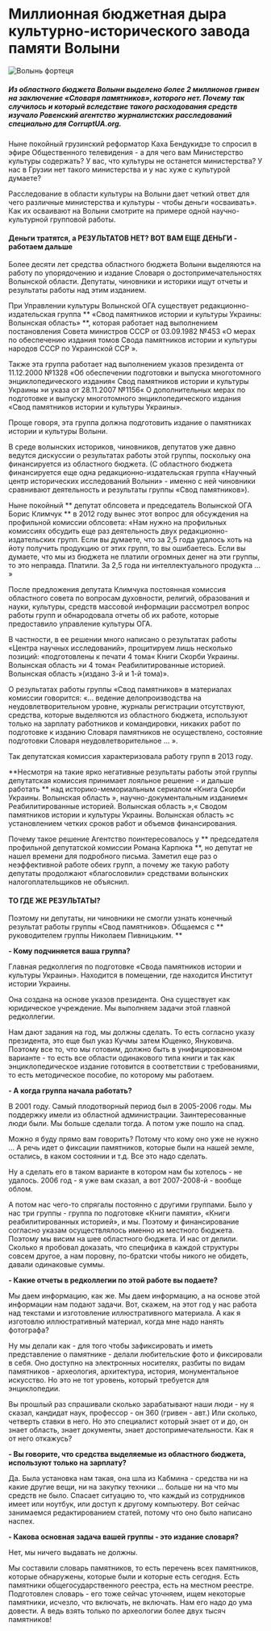 Миллионная бюджетная дыра культурно-исторического завода памяти Волыни
====

![Волынь фортеця](http://corruptua.org/wp-content/uploads/2015/07/e433441ab7a12e3e61405ecbb03c344ba892fe75.jpg)

##### Из областного бюджета Волыни выделено более 2 миллионов гривен на заключение «Словаря памятников», которого нет. Почему так случилось и который вследствие такого расходования средств изучало Ровенский агентство журналистских расследований специально для CorruptUA.org.

Ныне покойный грузинский реформатор Каха Бендукидзе то спросил в эфире Общественного телевидения - а для чего вам Министерство культуры содержать? У вас, что культуры не останется министерства? У нас в Грузии нет такого министерства и у нас хуже с культурой думаете?

Расследование в области культуры на Волыни дает четкий ответ для чего различные министерства и культуры - чтобы деньги «осваивать». Как их осваивают на Волыни смотрите на примере одной научно-культурной групповой работы.

#### Деньги тратятся, а РЕЗУЛЬТАТОВ НЕТ? ВОТ ВАМ ЕЩЕ ДЕНЬГИ - работаем дальше

Более десяти лет средства областного бюджета Волыни выделяются на работу по упорядочению и издание Словаря о достопримечательностях Волынской области. Депутаты, чиновники и историки ищут отчеты и результаты работы над этим изданием.

При Управлении культуры Волынской ОГА существует редакционно-издательская группа ** «Свод памятников истории и культуры Украины: Волынская область» **, которая работает над выполнением постановления Совета министров СССР от 03.09.1982 №453 «О мерах по обеспечению издания томов Свода памятников истории и культуры народов СССР по Украинской ССР ».

Также эта группа работает над выполнением указов президента от 11.12.2000 №1328 «Об обеспечении подготовки и выпуска многотомного энциклопедического издания« Свод памятников истории и культуры Украины »и указа от 28.11.2007 №1156« О дополнительных мерах по подготовке и выпуску многотомного энциклопедического издания «Свод памятников истории и культуры Украины».

Проще говоря, эта группа должна подготовить издание о памятниках истории и культуры Волыни.

В среде волынских историков, чиновников, депутатов уже давно ведутся дискуссии о результатах работы этой группы, поскольку она финансируется из областного бюджета. (С областного бюджета финансируется еще одна редакционно-издательская группа «Научный центр исторических исследований Волыни» - именно с ней чиновники сравнивают деятельность и результаты группы «Свод памятников»).

Ныне покойный ** депутат облсовета и председатель Волынской ОГА Борис Климчук ** в 2012 году вынес этот вопрос для обсуждения на профильной комиссии облсовета: «Нам нужно на профильных комиссиях обсудить еще раз деятельность двух редакционно-издательских групп. Если вы думаете, что за 2,5 года удалось хоть на йоту получить продукцию от этих групп, то вы ошибаетесь. Если вы думаете, что мы из бюджета не платили огромных денег на эти группы, то это неправда. Платили. За 2,5 года ни интеллектуального продукта ... »

После предложения депутата Климчука постоянная комиссия областного совета по вопросам духовности, религий, образования и науки, культуры, средств массовой информации рассмотрел вопрос работы групп и обнародовала отчеты об их работе, которые предоставило управление культуры ОГА.

В частности, в ее решении много написано о результатах работы «Центра научных исследований», процитируем лишь несколько позиций: «подготовлены к печати 4 тома« Книги Скорби Украины. Волынская область »и 4 тома« Реабилитированные историей. Волынская область »(издано 3-й и 1-й тома)».

О результатах работы группы «Свод памятников» в материалах комиссии говорится: «... ведение делопроизводства на неудовлетворительном уровне, журналы регистрации отсутствуют, средства, которые выделяются из областного бюджета, используют только на зарплату работников и командировки, никаких работ по подготовке к изданию Словаря памятников не осуществлено, состояние подготовки Словаря неудовлетворительное ... ».

Так депутатская комиссия характеризовала работу групп в 2013 году.

**Несмотря на такие ярко негативные результаты работы этой группы депутатская комиссия принимает лояльное решение - и дальше работать ** над историко-мемориальным сериалом «Книга Скорби Украины. Волынская область », научно-документальным изданием« Реабилитированные историей. Волынская область »,« Сводом памятников истории и культуры Украины. Волынская область »с установлением четких сроков работ и объемов финансирования.

Почему такое решение Агентство поинтересовалось у ** председателя профильной депутатской комиссии Романа Карпюка **, но депутат не нашел времени для подробного письма. Заметил еще раз о неэффективной работе обеих групп, а почему же такую ​​работу депутаты продолжают «благословили» средствами волынских налогоплательщиков не объяснил.

#### ТО ГДЕ ЖЕ РЕЗУЛЬТАТЫ?

Поэтому ни депутаты, ни чиновники не смогли узнать конечный результат работы группы «Свод памятников». Общаемся с ** руководителем группы Николаем Пивницьким. **

**- Кому подчиняется ваша группа?**

Главная редколлегия по подготовке «Свода памятников истории и культуры Украины». Находится в помещении, где находится Институт истории Украины.

Она создана на основе указов президента. Она существует как юридическое учреждение. Мы выполняем задачи этой главной редколлегии.

Нам дают задания на год, мы должны сделать. То есть согласно указу президента, это еще был указ Кучмы затем Ющенко, Януковича. Поэтому все то, что мы готовим, должно быть в унифицированном варианте - то есть все области одинакового типа книги и так как энциклопедическое издание готовится в соответствии с требованиями, то есть методическое пособие, по которому мы работаем.

**- А когда группа начала работать?**

В 2001 году. Самый плодотворный период был в 2005-2006 годы. Мы поддержку имели из областной администрации. Заинтересованные люди были. Мы больше сделали тогда. А потом уже пошло на спад.

Можно я буду прямо вам говорить? Потому что кому оно уже не нужно ... А речь идет о фиксации памятников, которые были на нашей земле, остались, в каком состоянии и т.д. Все это надо сделать.

Ну а сделать его в таком варианте в котором нам бы хотелось - не удалось. 2006 год - я уже вам сказал, а вот 2007-2008-й - вообще облом.

А потом нас чего-то спрягалы постоянно с другими группами. Было у нас три группы - группа по подготовке «Книги памяти», «Книги реабилитированных историей», и мы. Поэтому и финансирование согласно указам осуществлялось именно из местного бюджета. Поэтому мы висим на шее областного бюджета. И нас от делили. Сколько я пробовал доказать, что специфика в каждой структуры совсем другое, а нам поровну, по-братски чтобы никого не обидеть, давали одинаковые суммы.

**- Какие отчеты в редколлегии по этой работе вы подаете?**

Мы даем информацию, как же. Мы даем информацию, а на основе этой информации нам подают задачи. Вот, скажем, на этот год у нас работа над текстами и изготовление иллюстративного материала. А как я изготовлю иллюстративный материал, когда мне надо нанять фотографа?

Ну мы делали как - для того чтобы зафиксировать и иметь представление о памятнике - делали любительские фото и фиксировали в себя. Оно доступно на электронных носителях, разбиты по видам памятников - археология, архитектура, история, монументальное искусство. Но это не тот уровень, который требуется для энциклопедии.

Вы прошлый раз спрашивали сколько зарабатывают наши люди - ну я сказал, кандидат наук, профессор - он 360 (гривен - авт.) Или сколько, четверть ставки в него. Но это специалист который знает от и до, он знает область, знает документы, знает достопримечательности. Как я от него откажусь?

**- Вы говорите, что средства выделяемые из областного бюджета, используют только на зарплату?**

Да. Была установка нам такая, она шла из Кабмина - средства ни на какие другие вещи, ни на закупку техники ... больше ни на что мы средств не было. Спасает ситуацию то, что каждый из сотрудников имеет или ноутбук, или доступ к другому компьютеру. Вот сейчас занимаемся редактированием статей, потому что оно было написано наспех.

**- Какова основная задача вашей группы - это издание словаря?**

Нет, мы ничего выдавать не должны.

Мы составили словарь памятников, то есть перечень всех памятников, которые обнаружены, которые были и которые есть сегодня. Есть памятники общегосударственного реестра, есть на местном реестре. Подготовлен словарь - его тоже сейчас уточняем, ищем некоторые памятники, исчезло, что включать, не включать. Нам его надо до ума довести. А ведь взять только по археологии более двух тысяч памятников!